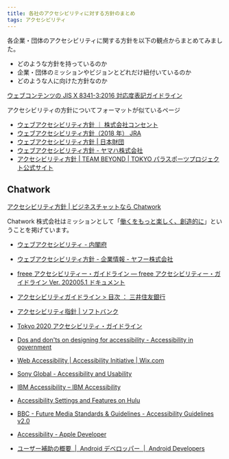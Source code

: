 ```yaml
---
title: 各社のアクセシビリティに対する方針のまとめ
tags: アクセシビリティ
---
```


各企業・団体のアクセシビリティに関する方針を以下の観点からまとめてみました。

- どのような方針を持っているのか
- 企業・団体のミッションやビジョンとどれだけ紐付いているのか
- どのような人に向けた方針なのか

[ウェブコンテンツの JIS X 8341\-3:2016 対応度表記ガイドライン](https://waic.jp/docs/jis2016/compliance-guidelines/201603/)

アクセシビリティの方針についてフォーマットが似ているページ

- [ウェブアクセシビリティ方針 ｜ 株式会社コンセント](https://www.concentinc.jp/web_accessibility/)
- [ウェブアクセシビリティ方針（2018 年） JRA](http://www.jra.go.jp/accessibility/policy/2018/)
- [ウェブアクセシビリティ方針 \| 日本財団](https://www.nippon-foundation.or.jp/web_accessibility)
- [ウェブアクセシビリティ方針 \- ヤマハ株式会社](https://www.yamaha.com/ja/accessibility/)
- [アクセシビリティ方針 \| TEAM BEYOND \| TOKYO パラスポーツプロジェクト公式サイト](https://www.para-sports.tokyo/accessibility/)

## Chatwork

[アクセシビリティ方針 \| ビジネスチャットなら Chatwork](https://go.chatwork.com/ja/accessibility/)

Chatwork 株式会社はミッションとして「[働くをもっと楽しく、創造的に](https://corp.chatwork.com/ja/)」ということを掲げています。

- [ウェブアクセシビリティ \- 内閣府](https://www.cao.go.jp/notice/webaccessibility.html)
- [ウェブアクセシビリティ方針 \- 企業情報 \- ヤフー株式会社](https://about.yahoo.co.jp/common/accessibility/)
- [freee アクセシビリティー・ガイドライン — freee アクセシビリティー・ガイドライン Ver\. 202005\.1 ドキュメント](https://a11y-guidelines.freee.co.jp/)
- [アクセシビリティガイドライン > 目次 ： 三井住友銀行](https://www.smbc.co.jp/accessibility/guidelines/)
- [アクセシビリティ指針 \| ソフトバンク](https://www.softbank.jp/help/sitepolicy/accessibility/)
- [Tokyo 2020 アクセシビリティ・ガイドライン](https://gtimg.tokyo2020.org/image/upload/production/u5n3gbxl3bbg1fv6uskk.pdf)

- [Dos and don'ts on designing for accessibility \- Accessibility in government](https://accessibility.blog.gov.uk/2016/09/02/dos-and-donts-on-designing-for-accessibility/)
- [Web Accessibility \| Accessibility Initiative \| Wix\.com](https://www.wix.com/accessibility)
- [Sony Global \- Accessibility and Usability](https://www.sony.net/SonyInfo/accessibility/)
- [IBM Accessibility – IBM Accessibility](https://www.ibm.com/able/)
- [Accessibility Settings and Features on Hulu](https://help.hulu.com/s/article/accessibility-features?language=en_US)
- [BBC \- Future Media Standards & Guidelines \- Accessibility Guidelines v2\.0](https://www.bbc.co.uk/guidelines/futuremedia/accessibility/)

- [Accessibility \- Apple Developer](https://developer.apple.com/accessibility/)
- [ユーザー補助の概要  \|  Android デベロッパー  \|  Android Developers](https://developer.android.com/guide/topics/ui/accessibility)
